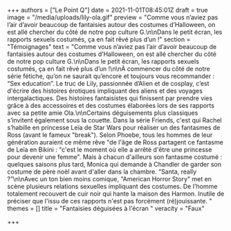 +++
authors = ["Le Point Q"]
date = 2021-11-01T08:45:01Z
draft = true
image = "/media/uploads/lily-ola.gif"
preview = "Comme vous n’aviez pas l’air d’avoir beaucoup de fantaisies autour des costumes d’Halloween, on est allé chercher du côté de notre pop culture G.\n\nDans le petit écran, les rapports sexuels costumés, ça en fait rêvé plus d’un !"
section = "Témoignages"
text = "Comme vous n’aviez pas l’air d’avoir beaucoup de fantaisies autour des costumes d’Halloween, on est allé chercher du côté de notre pop culture G.\n\nDans le petit écran, les rapports sexuels costumés, ça en fait rêvé plus d’un !\n\nÀ commencer du côté de notre série fétiche, qu’on ne saurait qu’encore et toujours vous recommander : “Sex education”. Le truc de Lily, passionnée d’Alien et de cosplay, c’est d'écrire des histoires érotiques impliquant des aliens et des voyages intergalactiques. Des histoires fantaisistes qui finissent par prendre vies grâce à des accessoires et des costumes élaborées lors de ses rapports avec sa petite amie Ola.\n\nCertains déguisements plus classiques s’invitent également sous la couette. Dans la série Friends, c'est qui Rachel s’habille en princesse Leïa de Star Wars pour réaliser un des fantasmes de Ross (avant le fameux \"break\"). Selon Phoebe, tous les hommes de leur génération auraient ce même rêve \"de l'âge de Ross partagent ce fantasme de Leïa en Bikini : \"c'est le moment où elle a arrêté d'être une princesse pour devenir une femme\". Mais à chacun d'ailleurs son fantasme costumé : quelques saisons plus tard, Monica qui demande à Chandler de garder son costume de père noël avant d'aller dans la chambre. “Santa, really ?”\n\nAvec un ton bien moins comique,  \"American Horror Story\" met en scène plusieurs relations sexuelles impliquant des costumes. De l'homme totalement recouvert de cuir noir qui hante la maison des Harmon. Inutile de préciser que l'issu de ces rapports n'est pas forcément (ré)jouissante. "
themes = []
title = "Fantaisies déguisées à l'écran "
veracity = "Faux"

+++

